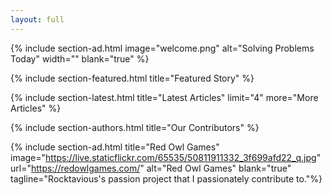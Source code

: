 ```yaml
---
layout: full
---
```


{% include section-ad.html image="welcome.png" alt="Solving Problems Today" width="" blank="true" %}


{% include section-featured.html title="Featured Story" %}

<!-- 
{% include section-spotlight.html title="Spotlight" %}
-->

{% include section-latest.html title="Latest Articles" limit="4" more="More Articles" %}


{% include section-authors.html title="Our Contributors" %}


{% include section-ad.html title="Red Owl Games" image="https://live.staticflickr.com/65535/50811911332_3f699afd22_q.jpg" url="https://redowlgames.com/" alt="Red Owl Games" blank="true" tagline="Rocktavious's passion project that I passionately contribute to."%}


<!-- 
{% include section-author.html author="john" title="Hello, I am Jane! Welcome to my blog." %} 
-->
